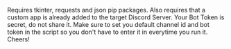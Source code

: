 Requires tkinter, requests and json pip packages. Also requires that a custom app is already added to the target Discord Server. Your Bot Token is secret, do not share it. Make sure to set you default channel id and bot token in the script so you don't have to enter it in everytime you run it. Cheers!
